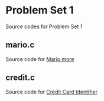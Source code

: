 # Problem Set 1
Source codes for Problem Set 1
## mario.c
Source code for [Mario more](https://cs50.harvard.edu/x/2020/psets/1/mario/more/)
## credit.c
Source code for [Credit Card Identifier](https://cs50.harvard.edu/x/2020/psets/1/credit/)

